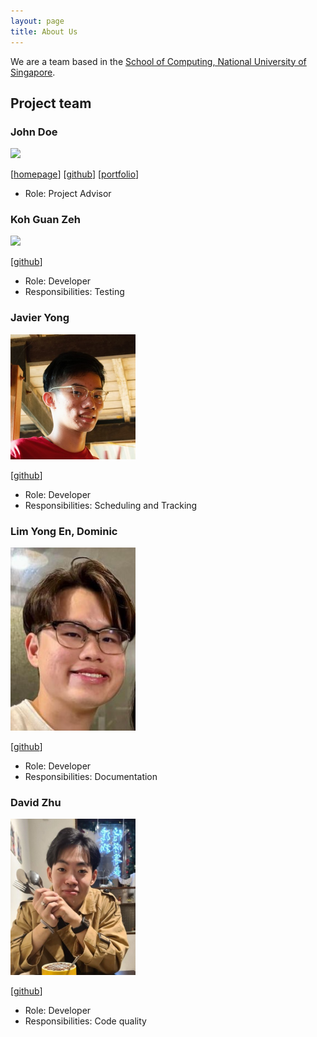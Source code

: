 ```yaml
---
layout: page
title: About Us
---
```


We are a team based in the [School of Computing, National University of Singapore](http://www.comp.nus.edu.sg).

## Project team

### John Doe

<img src="images/johndoe.png" width="200px">

[[homepage](http://www.comp.nus.edu.sg/~damithch)]
[[github](https://github.com/johndoe)]
[[portfolio](team/johndoe.md)]

* Role: Project Advisor

### Koh Guan Zeh

<img src="images/kohguanzeh.png" width="200px">

[[github](https://github.com/KohGuanZeh)]

* Role: Developer
* Responsibilities: Testing

### Javier Yong

<img src="images/javiery3889.png" width="200px">

[[github](https://github.com/Javiery3889)]

* Role: Developer
* Responsibilities: Scheduling and Tracking

### Lim Yong En, Dominic

<img src="images/arixeyeion.png" width="200px">

[[github](http://github.com/Arixeyeion)]

* Role: Developer
* Responsibilities: Documentation

### David Zhu

<img src="images/dethada.png" width="200px">

[[github](http://github.com/Dethada)]

* Role: Developer
* Responsibilities: Code quality
